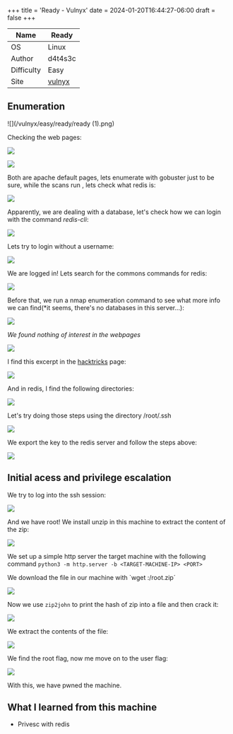 +++
title = 'Ready - Vulnyx'
date = 2024-01-20T16:44:27-06:00
draft = false
+++

| Name       | Ready   |
| ---------- | ------- |
| OS         | Linux   |
| Author     | d4t4s3c |
| Difficulty | Easy    |
| Site           | [vulnyx](https://vulnyx.com)        |

## Enumeration

![](/vulnyx/easy/ready/ready (1).png)

Checking the web pages:

![](/vulnyx/easy/ready/ready%20(2).png)

![](/vulnyx/easy/ready/ready%20(3).png)

Both are apache default pages, lets enumerate with gobuster just to be sure, while the scans run , lets check what redis is:

![](/vulnyx/easy/ready/ready%20(4).png)

Apparently, we are dealing with a database, let's check how we can login with the command *redis-cli*:

![](/vulnyx/easy/ready/ready%20(5).png)

Lets try to login without a username:

![](/vulnyx/easy/ready/ready%20(6).png)

We are logged in! Lets search for the commons commands for redis:

![](/vulnyx/easy/ready/ready%20(7).png)

Before that, we run a nmap enumeration command to see what more info we can find(*it seems, there's no databases in this server...):

![](/vulnyx/easy/ready/ready%20(8).png)

*We found nothing of interest in the webpages*

![](/vulnyx/easy/ready/ready%20(9).png)

I find this excerpt in the [hacktricks](https://book.hacktricks.xyz/network-services-pentesting/6379-pentesting-redis#ssh) page:

![](/vulnyx/easy/ready/ready%20(10).png)

And in redis, I find the following directories:

![](/vulnyx/easy/ready/ready%20(11).png)

Let's try doing those steps using the directory /root/.ssh

![](/vulnyx/easy/ready/ready%20(12).png)

We export the key to the redis server and follow the steps above:

![](/vulnyx/easy/ready/ready%20(13).png)

## Initial acess and privilege escalation
We try to log into the ssh session:

![](/vulnyx/easy/ready/ready%20(14).png)

And we have root! We install unzip in this machine to extract the content of the zip:

![](/vulnyx/easy/ready/ready%20(15).png)

We set up a simple http server the target machine with the following command `python3 -m http.server -b <TARGET-MACHINE-IP> <PORT>`

We download the file in our machine with `wget <TARGET-MACHINE-IP>:<PORT>/root.zip´

![](/vulnyx/easy/ready/ready%20(16).png)

Now we use `zip2john` to print the hash of zip into a file and then crack it:

![](/vulnyx/easy/ready/ready%20(17).png)

We extract the contents of the file:

![](/vulnyx/easy/ready/ready%20(18).png)

We find the root flag, now me move on to the user flag:

![](/vulnyx/easy/ready/ready%20(19).png)

With this, we have pwned the machine.

## What I learned from this machine
- Privesc with redis